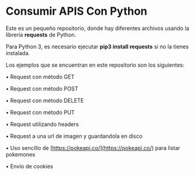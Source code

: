 # Consumir APIS Con Python

Este es un pequeño repositorio, donde hay diferentes archivos usando la librería **requests** de Python.

Para Python 3, es necesario ejecutar **pip3 install requests** si no la tienes instalada.

Los ejemplos que se encuentran en este repositorio son los siguientes:

• Request con método GET

• Request con método POST

• Request con método DELETE

• Request con método PUT

• Request utilizando headers

• Request a una url de imagen y guardandola en disco

• Uso sencillo de [https://pokeapi.co/](https://pokeapi.co/) para listar pokemones

• Envío de cookies